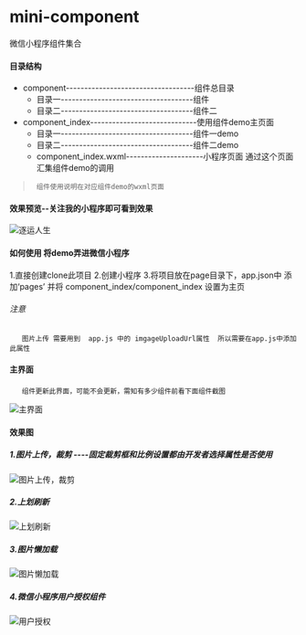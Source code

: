 # mini-component
微信小程序组件集合

#### 目录结构

* component-----------------------------------组件总目录
   * 目录一------------------------------------组件
   * 目录二------------------------------------组件二
* component_index-----------------------------使用组件demo主页面
   * 目录一------------------------------------组件一demo
   * 目录二------------------------------------组件二demo
   * component_index.wxml---------------------小程序页面 通过这个页面汇集组件demo的调用  
   
>      组件使用说明在对应组件demo的wxml页面 
  
#### 效果预览--关注我的小程序即可看到效果

![逐运人生](https://zyrs-xyz.oss-cn-beijing.aliyuncs.com/other/gh_3a849a69c21a_258.jpg)

#### 如何使用 将demo弄进微信小程序
 
  1.直接创建clone此项目
  2.创建小程序
  3.将项目放在page目录下，app.json中 添加‘pages’ 并将  component_index/component_index 设置为主页
  ###### 注意 
       图片上传 需要用到  app.js 中的 imgageUploadUrl属性  所以需要在app.js中添加此属性
 
#### 主界面    
       组件更新此界面，可能不会更新，需知有多少组件前看下面组件截图
 ![主界面](https://zyrs-xyz.oss-cn-beijing.aliyuncs.com/other/%40A8%7BE30QME%5B%5B8FEW0YZM9J7.png)
#### 效果图

##### 1.图片上传，裁剪    ----固定裁剪框和比例设置都由开发者选择属性是否使用    

![图片上传，裁剪](https://zyrs-xyz.oss-cn-beijing.aliyuncs.com/other/A%5BB%251QD%7EQ%5DY5UU%25YKWD%7B0P7.png)
 
##### 2.上划刷新         

 ![上划刷新](https://zyrs-xyz.oss-cn-beijing.aliyuncs.com/other/4%7E1J%24%29B9%28T%29986KWM2L3XE8.png)  

##### 3.图片懒加载      

![图片懒加载](https://zyrs-xyz.oss-cn-beijing.aliyuncs.com/other/%7BBGR%5DG%25%600GYD3P9KQ2%7B73YQ.png)  


##### 4.微信小程序用户授权组件

![用户授权](https://zyrs-xyz.oss-cn-beijing.aliyuncs.com/other/%7BBGR%5DG%25%600GYD3P9KQ2%7B73YQ.png)  

